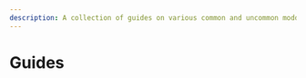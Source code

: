 ```yaml
---
description: A collection of guides on various common and uncommon modding subjects
---
```


# Guides

